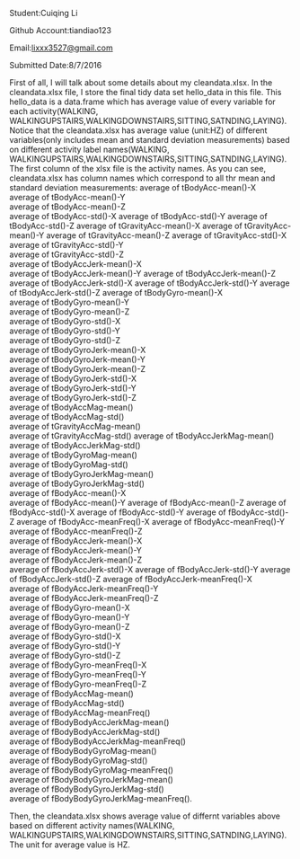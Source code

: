 Student:Cuiqing Li

Github Account:tiandiao123

Email:lixxx3527@gmail.com

Submitted Date:8/7/2016

First of all, I will talk about some details about my cleandata.xlsx. In the cleandata.xlsx file, I store the final tidy data set hello_data in this file. This hello_data is a data.frame which has average value of every variable for each activity(WALKING, WALKINGUPSTAIRS,WALKINGDOWNSTAIRS,SITTING,SATNDING,LAYING).
Notice that the cleandata.xlsx has average value (unit:HZ) of different variables(only includes mean and standard deviation measurements)  based on different activity label names(WALKING, WALKINGUPSTAIRS,WALKINGDOWNSTAIRS,SITTING,SATNDING,LAYING). The first column of the xlsx file is the activity names. 
As you can see, cleandata.xlsx has column names which correspond to all thr mean and standard deviation measurements: 
average of tBodyAcc-mean()-X	
average of tBodyAcc-mean()-Y	
average of tBodyAcc-mean()-Z	
average of tBodyAcc-std()-X	
average of tBodyAcc-std()-Y
average of tBodyAcc-std()-Z
average of tGravityAcc-mean()-X	
average of tGravityAcc-mean()-Y	
average of tGravityAcc-mean()-Z	
average of tGravityAcc-std()-X	
average of tGravityAcc-std()-Y	
average of tGravityAcc-std()-Z	
average of tBodyAccJerk-mean()-X	
average of tBodyAccJerk-mean()-Y
average of tBodyAccJerk-mean()-Z
average of tBodyAccJerk-std()-X	
average of tBodyAccJerk-std()-Y	
average of tBodyAccJerk-std()-Z	
average of tBodyGyro-mean()-X	
average of tBodyGyro-mean()-Y	
average of tBodyGyro-mean()-Z	
average of tBodyGyro-std()-X	
average of tBodyGyro-std()-Y	
average of tBodyGyro-std()-Z	
average of tBodyGyroJerk-mean()-X	
average of tBodyGyroJerk-mean()-Y	
average of tBodyGyroJerk-mean()-Z	
average of tBodyGyroJerk-std()-X	
average of tBodyGyroJerk-std()-Y	
average of tBodyGyroJerk-std()-Z	
average of tBodyAccMag-mean()	
average of tBodyAccMag-std()	
average of tGravityAccMag-mean()	
average of tGravityAccMag-std()	
average of tBodyAccJerkMag-mean()	
average of tBodyAccJerkMag-std()	
average of tBodyGyroMag-mean()	
average of tBodyGyroMag-std()	
average of tBodyGyroJerkMag-mean()	
average of tBodyGyroJerkMag-std()	
average of fBodyAcc-mean()-X	
average of fBodyAcc-mean()-Y
average of fBodyAcc-mean()-Z
average of fBodyAcc-std()-X	
average of fBodyAcc-std()-Y
average of fBodyAcc-std()-Z
average of fBodyAcc-meanFreq()-X
average of fBodyAcc-meanFreq()-Y	
average of fBodyAcc-meanFreq()-Z	
average of fBodyAccJerk-mean()-X	
average of fBodyAccJerk-mean()-Y	
average of fBodyAccJerk-mean()-Z	
average of fBodyAccJerk-std()-X	
average of fBodyAccJerk-std()-Y	
average of fBodyAccJerk-std()-Z	
average of fBodyAccJerk-meanFreq()-X	
average of fBodyAccJerk-meanFreq()-Y	
average of fBodyAccJerk-meanFreq()-Z	
average of fBodyGyro-mean()-X	
average of fBodyGyro-mean()-Y	
average of fBodyGyro-mean()-Z	
average of fBodyGyro-std()-X	
average of fBodyGyro-std()-Y	
average of fBodyGyro-std()-Z	
average of fBodyGyro-meanFreq()-X	
average of fBodyGyro-meanFreq()-Y	
average of fBodyGyro-meanFreq()-Z	
average of fBodyAccMag-mean()	
average of fBodyAccMag-std()	
average of fBodyAccMag-meanFreq()	
average of fBodyBodyAccJerkMag-mean()	
average of fBodyBodyAccJerkMag-std()	
average of fBodyBodyAccJerkMag-meanFreq()	
average of fBodyBodyGyroMag-mean()	
average of fBodyBodyGyroMag-std()	
average of fBodyBodyGyroMag-meanFreq()	
average of fBodyBodyGyroJerkMag-mean()	
average of fBodyBodyGyroJerkMag-std()	
average of fBodyBodyGyroJerkMag-meanFreq(). 

Then, the cleandata.xlsx shows average value of differnt variables above based on different activity names(WALKING, WALKINGUPSTAIRS,WALKINGDOWNSTAIRS,SITTING,SATNDING,LAYING). The unit for average value is HZ. 